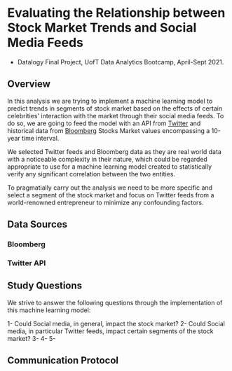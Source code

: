 
# Evaluating the Relationship between Stock Market Trends and Social Media Feeds
* Datalogy Final Project, UofT Data Analytics Bootcamp, April-Sept 2021.

## Overview

In this analysis we are trying to implement a machine learning model to predict trends in segments of stock market based on the effects of certain celebrities' interaction with the market through their social media feeds. To do so, we are going to feed the model with an API from [Twitter](https://twitter.com/?lang=en) and historical data from [Bloomberg](https://www.bloomberg.com/markets/stocks) Stocks Market values encompassing a 10-year time interval. 

We selected Twitter feeds and Bloomberg data as they are real world data with a noticeable complexity in their nature, which could be regarded appropriate to use for a machine learning model created to statistically verify any significant correlation between the two entities.

To pragmatially carry out the analysis we need to be more specific and select a segment of the stock market and focus on Twitter feeds from a world-renowned entrepreneur to minimize any confounding factors.

## Data Sources

### Bloomberg






### Twitter API



## Study Questions
We strive to answer the following questions through the implementation of this machine learning model:

  1- Could Social media, in general, impact the stock market?
  2- Could Social media, in particular Twitter feeds, impact certain segments of the stock market?
  3- 
  4-
  5-


## Communication Protocol



















